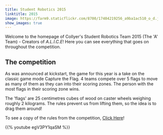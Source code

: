 ```yaml
---
title: Student Robotics 2015
linktitle: 2015
image: https://farm9.staticflickr.com/8700/17404219256_a9ba1ac510_o_d.jpg
show_images: true
---
```


Welcome to the homepage of Collyer's Student Robotics Team 2015 (The 'A' Team) - Creators of _A.L.I.C.E_! Here you can see everything that goes on throughout the competition.

## The competition
As was announced at kickstart, the game for this year is a take on the classic game mode Capture the Flag. 4 teams compete over 5 flags to move as many of them as they can into their scoring zones. The person with the most flags in their scoring zone wins.

The 'flags' are 25 centimetres cubes of wood on caster wheels weighing roughly 2 kilograms. The rules prevent us from lifting them, so the idea is to drag them around!

To see a copy of the rules from the competition, [Click Here](https://www.studentrobotics.org/resources/2015/rulebook.pdf)!

{{% youtube egV3PY1qaSM %}}

